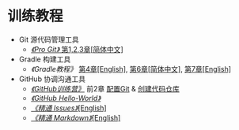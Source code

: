 # 训练教程

+ Git 源代码管理工具
    + [*《Pro Git》* 第1,2,3章[简体中文]](http://git-scm.com/book/zh/v2)
+ Gradle 构建工具
    + *《Gradle教程》* [第4章[English]](https://docs.gradle.org/current/userguide/installation.html), [第6章[简体中文]](https://github.com/HP-Enterprise/Training/blob/master/Gradle/Gradle-Chapter6.md), [第7章[English]](https://docs.gradle.org/current/userguide/tutorial_java_projects.html)
+ GitHub 协调沟通工具
    + [*《GitHub训练营》*](https://help.github.com/categories/bootcamp) 前2章 [配置Git](https://github.com/HP-Enterprise/Training/blob/master/GitHub/Set%20up%20Git.md) & [创建代码仓库](https://github.com/HP-Enterprise/Training/blob/master/GitHub/Creat%20a%20Repo.md)
    + [*《GitHub Hello-World》*](https://github.com/HP-Enterprise/Training/blob/master/GitHub/GitHub-HelloWorld.md)
    + [*《精通 Issues》*[English]](https://guides.github.com/features/issues)
    + [*《精通 Markdown》*[English]](https://guides.github.com/features/mastering-markdown)
